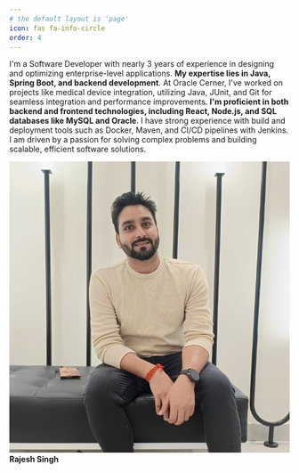 ```yaml
---
# the default layout is 'page'
icon: fas fa-info-circle
order: 4
---
```


I'm a Software Developer with nearly 3 years of experience in designing and optimizing enterprise-level applications. **My expertise lies in Java, Spring Boot, and backend development**. At Oracle Cerner, I've worked on projects like medical device integration, utilizing Java, JUnit, and Git for seamless integration and performance improvements. **I'm proficient in both backend and frontend technologies, including React, Node.js, and SQL databases like MySQL and Oracle**. I have strong experience with build and deployment tools such as Docker, Maven, and CI/CD pipelines with Jenkins. I am driven by a passion for solving complex problems and building scalable, efficient software solutions.

![Smile Face ](/assets/img/personal/personal.jpg)  __Rajesh Singh__

